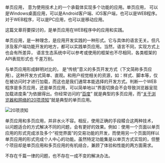 单页应用， 意为使用技术上的一个承载体实现多个功能的应用。单页应用， 可以是Windows桌面应用，可以是Android客户端、iOS客户端，也可以是WEB程序。对于WEB程序，可以是PC应用，也可以是移动应用。

这篇文章将要探讨的，是单页应用在WEB程序中的应用和实践。

单页应用，是一种理念，是应用开发实践的一种形式。它与具体的语言无关。但凡涉及客户端功能开发的地方，都可以实践单页应用。当然，语言不同，实现方式上也会有所差异， 语言生态系统中可以参考或使用的框架也不尽相同，各类框架的API表现形式也 千差万别。

与单页应用形成鲜明对比的， 是“传统”意义的多页开发方式（下文简称多页应用）。这种开发方式简单、直观。和用户视觉相关的资源，如：样式、脚本等，仅在被访问时才进行加载，而这也是我们通常本能选择的开发方式。判断一个WEB程序是多页应用，还是单页应用，可以简单地以“界面切换会不会导致浏览器呈现加载进度条”为依据得出。你经常访问的“[百度](https://www.baidu.com)” 就是典型的多页应用，而“[关于浏览器和网络的20项须知](http://www.20thingsilearned.com/zh-CN)”就是典型的单页应用。

![20项须知](https://img-blog.csdnimg.cn/20181207205912267.gif)


单页应用和多页应用，并非水火不容。相反，使用正确的手段糅合这两种技术， 以问题适合的方式解决不同的问题，会有更好的效果。例如：使用一个页面以单页应用的形式完成涉及多个“视觉界面”的交易功能的开发，而使用另一个页面同样以单页应用的形式完成个人中心的功能。虽然特定功能集是以单页方式实现的，但整个项目却是单页应用和多页应用的有机结合，兼顾了体验和性能的两方面需求。

不存在千篇一律的问题，也不存在一成不变的解决办法。